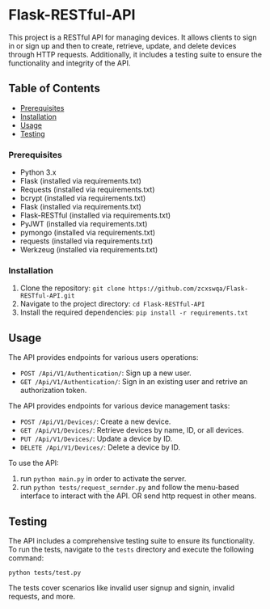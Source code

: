# Flask-RESTful-API
This project is a RESTful API for managing devices. It allows clients to sign in or sign up and then to create, retrieve, update, and delete devices through HTTP requests.
Additionally, it includes a testing suite to ensure the functionality and integrity of the API.

## Table of Contents
  - [Prerequisites](#prerequisites)
  - [Installation](#installation)
- [Usage](#usage)
- [Testing](#testing)

### Prerequisites
- Python 3.x
- Flask (installed via requirements.txt)
- Requests (installed via requirements.txt)
- bcrypt (installed via requirements.txt)
- Flask (installed via requirements.txt)
- Flask-RESTful (installed via requirements.txt)
- PyJWT (installed via requirements.txt)
- pymongo (installed via requirements.txt)
- requests (installed via requirements.txt)
- Werkzeug (installed via requirements.txt)
  

### Installation
1. Clone the repository: `git clone https://github.com/zcxswqa/Flask-RESTful-API.git`
2. Navigate to the project directory: `cd Flask-RESTful-API`
3. Install the required dependencies: `pip install -r requirements.txt`

## Usage

The API provides endpoints for various users operations:

- `POST /Api/V1/Authentication/`: Sign up a new user.
- `GET /Api/V1/Authentication/`: Sign in an existing user and retrive an authorization token.

The API provides endpoints for various device management tasks:

- `POST /Api/V1/Devices/`: Create a new device.
- `GET /Api/V1/Devices/`: Retrieve devices by name, ID, or all devices.
- `PUT /Api/V1/Devices/`: Update a device by ID.
- `DELETE /Api/V1/Devices/`: Delete a device by ID.

To use the API:
1. run `python main.py` in order to activate the server.
2. run `python tests/request_sernder.py` and follow the menu-based interface to interact with the API. OR send http request in other means.

## Testing

The API includes a comprehensive testing suite to ensure its functionality. To run the tests, navigate to the `tests` directory and execute the following command:

`python tests/test.py`

The tests cover scenarios like invalid user signup and signin, invalid requests, and more.
